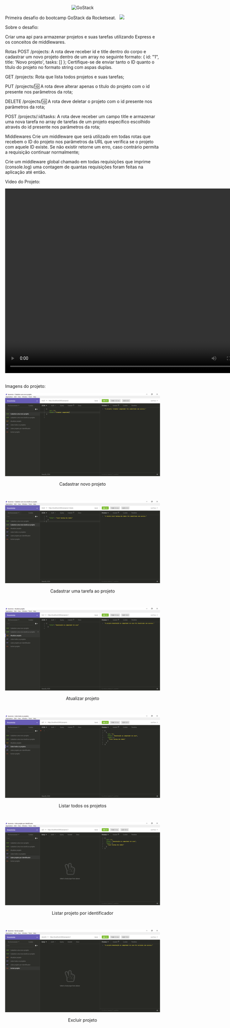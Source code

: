 <p align="center">
    <img alt="GoStack" src="https://rocketseat-cdn.s3-sa-east-1.amazonaws.com/bootcamp-header.png" width="200px" />  
</p>

Primeira desafio do bootcamp GoStack da Rocketseat. &nbsp;&nbsp;<span><img src="https://rocketseat.com.br/static/images/logo-rocketseat.svg"><span>

Sobre o desafio:

Criar uma api para armazenar projetos e suas tarefas utilizando Express e os conceitos de middlewares.

Rotas
POST /projects: A rota deve receber id e title dentro do corpo e cadastrar um novo projeto dentro de um array no seguinte formato: { id: "1", title: 'Novo projeto', tasks: [] }; Certifique-se de enviar tanto o ID quanto o título do projeto no formato string com aspas duplas.

GET /projects: Rota que lista todos projetos e suas tarefas;

PUT /projects/:id: A rota deve alterar apenas o título do projeto com o id presente nos parâmetros da rota;

DELETE /projects/:id: A rota deve deletar o projeto com o id presente nos parâmetros da rota;

POST /projects/:id/tasks: A rota deve receber um campo title e armazenar uma nova tarefa no array de tarefas de um projeto específico escolhido através do id presente nos parâmetros da rota;

Middlewares
Crie um middleware que será utilizado em todas rotas que recebem o ID do projeto nos parâmetros da URL que verifica se o projeto com aquele ID existe. Se não existir retorne um erro, caso contrário permita a requisição continuar normalmente;

Crie um middleware global chamado em todas requisições que imprime (console.log) uma contagem de quantas requisições foram feitas na aplicação até então.

Video do Projeto:

<video width="800" height="600" controls preload>
  <source src="/videos/Desafio01.mp4" type="video/mp4">
  Your browser does not support the video tag.
</video>
<br/>
<br/>

Imagens do projeto: 

<p align="center">
    <img alt="GoStack" src="./imagens/captura01.PNG" />  
    <p align="center">Cadastrar novo projeto </p>
</p>
<br/>

<p align="center">
    <img alt="GoStack" src="./imagens/captura03.PNG" />  
    <p align="center">Cadastrar uma tarefa ao projeto </p>
</p>
<br/>

<p align="center">
    <img alt="GoStack" src="./imagens/captura05.PNG" />  
    <p align="center">Atualizar projeto </p>
</p>
<br/>

<p align="center">
    <img alt="GoStack" src="./imagens/captura06.PNG" />  
    <p align="center">Listar todos os projetos </p>
</p>
<br/>

<p align="center">
    <img alt="GoStack" src="./imagens/captura07.PNG" />  
    <p align="center">Listar projeto por identificador </p>
</p>
<br/>

<p align="center">
    <img alt="GoStack" src="./imagens/captura08.PNG" />  
    <p align="center">Excluir projeto</p>
</p>
<br/>
